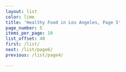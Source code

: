 ```yaml
---
layout: list
color: lime
title: 'Healthy Food in Los Angeles, Page 5'
page_number: 5
items_per_page: 10
list_offset: 40
first: /list/
next: /list/page6/
previous: /list/page4/

---
```

